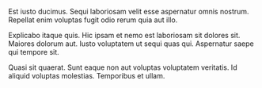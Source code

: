 Est iusto ducimus. Sequi laboriosam velit esse aspernatur omnis nostrum. Repellat enim voluptas fugit odio rerum quia aut illo.
 Explicabo itaque quis. Hic ipsam et nemo est laboriosam sit dolores sit. Maiores dolorum aut. Iusto voluptatem ut sequi quas qui. Aspernatur saepe qui tempore sit.
 Quasi sit quaerat. Sunt eaque non aut voluptas voluptatem veritatis. Id aliquid voluptas molestias. Temporibus et ullam.